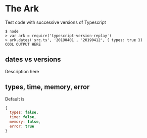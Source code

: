 # The Ark #

Test code with successive versions of Typescript

```
$ node
> var ark = require('typescript-version-replay')
> ark.dates('src.ts', '20190401', '20190412', { types: true })
COOL OUTPUT HERE
```

## dates vs versions

Description here

## types, time, memory, error

Default is

```js
{
  types: false,
  time: false,
  memory: false,
  error: true
}
```
